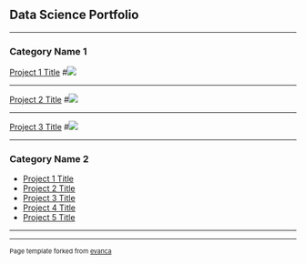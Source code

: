 ## Data Science Portfolio

---

### Category Name 1 

[Project 1 Title](/sample_page)
#<img src="images/dummy_thumbnail.jpg?raw=true"/>

---
[Project 2 Title](/pdf/sample_presentation.pdf)
#<img src="images/dummy_thumbnail.jpg?raw=true"/>

---
[Project 3 Title](http://example.com/)
#<img src="images/dummy_thumbnail.jpg?raw=true"/>

---

### Category Name 2

- [Project 1 Title](http://example.com/)
- [Project 2 Title](http://example.com/)
- [Project 3 Title](http://example.com/)
- [Project 4 Title](http://example.com/)
- [Project 5 Title](http://example.com/)

---




---
<p style="font-size:11px">Page template forked from <a href="https://github.com/evanca/quick-portfolio">evanca</a></p>
<!-- Remove above link if you don't want to attibute -->
